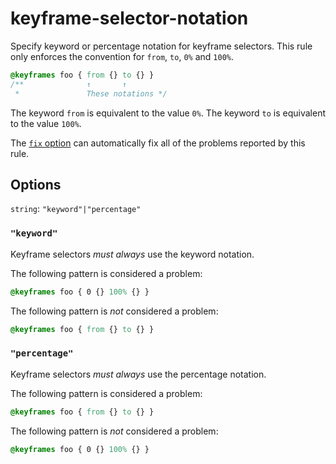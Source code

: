 # keyframe-selector-notation

Specify keyword or percentage notation for keyframe selectors. This rule only enforces the convention for `from`, `to`, `0%` and `100%`.

<!-- prettier-ignore -->
```css
@keyframes foo { from {} to {} }
/**              ↑       ↑
 *               These notations */
```

The keyword `from` is equivalent to the value `0%`. The keyword `to` is equivalent to the value `100%`.

The [`fix` option](../../../docs/user-guide/usage/options.md#fix) can automatically fix all of the problems reported by this rule.

## Options

`string`: `"keyword"|"percentage"`

### `"keyword"`

Keyframe selectors _must always_ use the keyword notation.

The following pattern is considered a problem:

<!-- prettier-ignore -->
```css
@keyframes foo { 0 {} 100% {} }
```

The following pattern is _not_ considered a problem:

<!-- prettier-ignore -->
```css
@keyframes foo { from {} to {} }
```

### `"percentage"`

Keyframe selectors _must always_ use the percentage notation.

The following pattern is considered a problem:

<!-- prettier-ignore -->
```css
@keyframes foo { from {} to {} }
```

The following pattern is _not_ considered a problem:

<!-- prettier-ignore -->
```css
@keyframes foo { 0 {} 100% {} }
```
